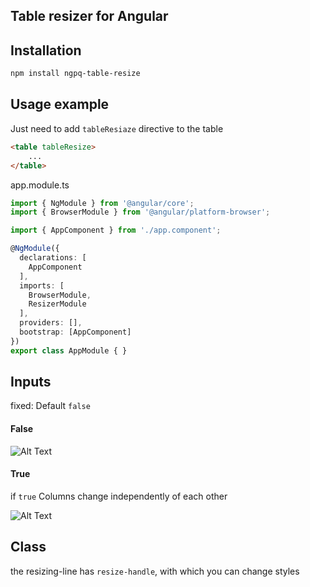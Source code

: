 ## Table resizer for Angular

## Installation

```sh
npm install ngpq-table-resize
```

## Usage example
Just need to add `tableResiaze` directive to the table
```html
<table tableResize>
    ...
</table>
```
app.module.ts
```typescript
import { NgModule } from '@angular/core';
import { BrowserModule } from '@angular/platform-browser';

import { AppComponent } from './app.component';

@NgModule({
  declarations: [
    AppComponent
  ],
  imports: [
    BrowserModule,
    ResizerModule
  ],
  providers: [],
  bootstrap: [AppComponent]
})
export class AppModule { }
```

## Inputs
fixed: Default `false`
#### False
![Alt Text](https://s1.gifyu.com/images/Basic.gif)

#### True
if `true` Columns change independently of each other

![Alt Text](https://s5.gifyu.com/images/fixed.gif)

## Class 
the resizing-line has `resize-handle`, with which you can change styles
